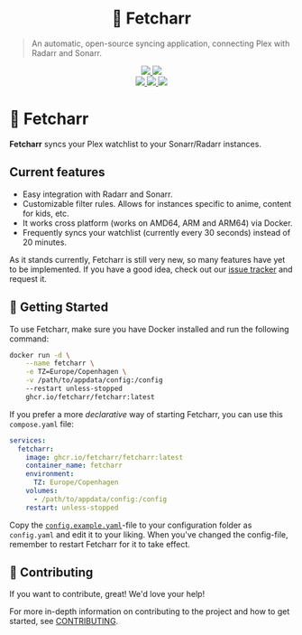<h1 align="center">
  🫳 Fetcharr
</h1>

> An automatic, open-source syncing application, connecting Plex with Radarr and Sonarr.

<div align="center">
  <a href="https://github.com/maxnatamo/fetcharr/blob/main/LICENSE">
    <img src="https://img.shields.io/github/license/fetcharr/fetcharr?style=for-the-badge" />
  </a>
  <a href="https://github.com/maxnatamo/fetcharr/blob/main/CONTRIBUTING.md">
    <img src="https://img.shields.io/badge/PRs-welcome-brightgreen.svg?style=for-the-badge" />
  </a>
  <br />
  <a href="https://github.com/Fetcharr/fetcharr/releases">
    <img src="https://img.shields.io/github/v/release/fetcharr/fetcharr?style=for-the-badge&label=PROD" />
  </a>
  <a href="https://github.com/Fetcharr/fetcharr/releases?q=prerelease%3Afalse">
    <img src="https://img.shields.io/github/v/release/fetcharr/fetcharr?include_prereleases&style=for-the-badge&label=DEV" />
  </a>
  <a href="https://github.com/fetcharr/fetcharr/actions">
    <img src="https://img.shields.io/github/actions/workflow/status/fetcharr/fetcharr/release.yml?branch=main&label=Build&style=for-the-badge" />
  </a>
</div>

# 🫳 Fetcharr

**Fetcharr** syncs your Plex watchlist to your Sonarr/Radarr instances.

## Current features
- Easy integration with Radarr and Sonarr.
- Customizable filter rules. Allows for instances specific to anime, content for kids, etc.
- It works cross platform (works on AMD64, ARM and ARM64) via Docker.
- Frequently syncs your watchlist (currently every 30 seconds) instead of 20 minutes.

As it stands currently, Fetcharr is still very new, so many features have yet to be implemented. If you have a good idea, check out our [issue tracker](https://github.com/Fetcharr/fetcharr/issues) and request it.

## 🐋 Getting Started

To use Fetcharr, make sure you have Docker installed and run the following command:

```sh
docker run -d \
    --name fetcharr \
    -e TZ=Europe/Copenhagen \
    -v /path/to/appdata/config:/config
    --restart unless-stopped
    ghcr.io/fetcharr/fetcharr:latest
```

If you prefer a more *declarative* way of starting Fetcharr, you can use this `compose.yaml` file:

```yaml
services:
  fetcharr:
    image: ghcr.io/fetcharr/fetcharr:latest
    container_name: fetcharr
    environment:
      TZ: Europe/Copenhagen
    volumes:
      - /path/to/appdata/config:/config
    restart: unless-stopped
```

Copy the [`config.example.yaml`](./config.example.yaml)-file to your configuration folder as `config.yaml` and edit it to your liking.
When you've changed the config-file, remember to restart Fetcharr for it to take effect.

## 📝 Contributing

If you want to contribute, great! We'd love your help!

For more in-depth information on contributing to the project and how to get started, see [CONTRIBUTING](CONTRIBUTING.md).